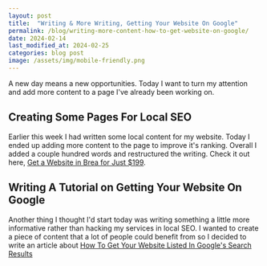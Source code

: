 ```yaml
---
layout: post
title:  "Writing & More Writing, Getting Your Website On Google"
permalink: /blog/writing-more-content-how-to-get-website-on-google/
date: 2024-02-14
last_modified_at: 2024-02-25
categories: blog post
image: /assets/img/mobile-friendly.png
--- 
```


A new day means a new opportunities. Today I want to turn my attention and add more content to a page I've already been working on. 
 
## Creating Some Pages For Local SEO
Earlier this week I had written some local content for my website. Today I ended up adding more content to the page to improve it's ranking.  Overall I added a couple hundred words and restructured the writing. Check it out here, <a href="/brea-california/get-website-$199/" target="_blank">Get a Website in Brea for Just $199</a>.

## Writing A Tutorial on Getting Your Website On Google
Another thing I thought I'd start today was writing something a little more informative rather than hacking my services in local SEO.
I wanted to create a piece of content that a lot of people could benefit from so I decided to write an article about <a href="/websites/tutorials/search-engine-optimization/how-to-get-your-website-listed-in-google/" target="_blank">How To Get Your Website Listed In Google's Search Results</a>
